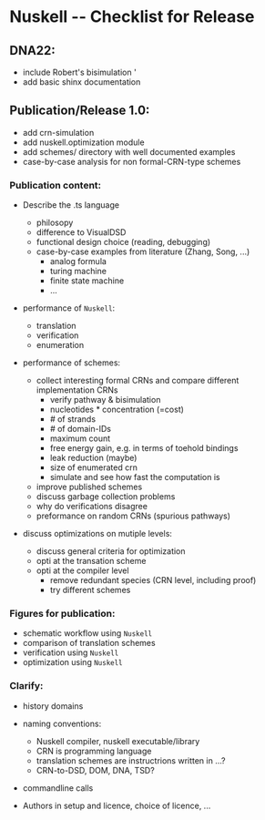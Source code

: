 # Nuskell -- Checklist for Release

## DNA22:
  - include Robert's bisimulation '
  - add basic shinx documentation 

## Publication/Release 1.0:
  - add crn-simulation
  - add nuskell.optimization module
  - add schemes/ directory with well documented examples
  - case-by-case analysis for non formal-CRN-type schemes

### Publication content:
  - Describe the .ts language
    * philosopy 
    * difference to VisualDSD
    * functional design choice (reading, debugging)
    * case-by-case examples from literature (Zhang, Song, ...)
       - analog formula
       - turing machine 
       - finite state machine
       - ...

  - performance of `Nuskell`:
    - translation
    - verification
    - enumeration

  - performance of schemes:
    - collect interesting formal CRNs and compare different implementation CRNs
      * verify pathway & bisimulation 
      * nucleotides * concentration (=cost)
      * \# of strands
      * \# of domain-IDs 
      * maximum count
      * free energy gain, e.g. in terms of toehold bindings
      * leak reduction (maybe)
      * size of enumerated crn
      * simulate and see how fast the computation is
    - improve published schemes
    - discuss garbage collection problems
    - why do verifications disagree
    - preformance on random CRNs (spurious pathways)

  - discuss optimizations on mutiple levels:
    - discuss general criteria for optimization
    - opti at the transation scheme
    - opti at the compiler level
      - remove redundant species (CRN level, including proof)
      - try different schemes

### Figures for publication:
  - schematic workflow using `Nuskell`
  - comparison of translation schemes
  - verification using `Nuskell`
  - optimization using `Nuskell`

### Clarify:
  - history domains
  - naming conventions: 
    * Nuskell compiler, nuskell executable/library
    * CRN is programming language
    * translation schemes are instructrions written in ...?
    * CRN-to-DSD, DOM, DNA, TSD?

  - commandline calls
  - Authors in setup and licence, choice of licence, ...

